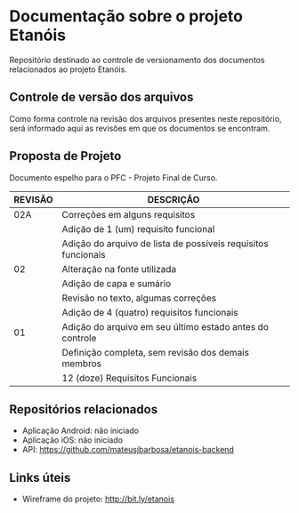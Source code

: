 # Documentação sobre o projeto Etanóis
Repositório destinado ao controle de versionamento dos documentos relacionados ao projeto Etanóis.

## Controle de versão dos arquivos
Como forma controle na revisão dos arquivos presentes neste repositório, será informado aqui as revisões em que os documentos se encontram.

## Proposta de Projeto
Documento espelho para o PFC - Projeto Final de Curso.

| REVISÃO | DESCRIÇÃO |
| -- | -- |
| 02A | Correções em alguns requisitos |
|| Adição de 1 (um) requisito funcional |
|| Adição do arquivo de lista de possíveis requisitos funcionais |
| 02 | Alteração na fonte utilizada |
|| Adição de capa e sumário |
|| Revisão no texto, algumas correções |
|| Adição de 4 (quatro) requisitos funcionais |
| 01 | Adição do arquivo em seu último estado antes do controle |
|| Definição completa, sem revisão dos demais membros |
|| 12 (doze) Requisitos Funcionais |

## Repositórios relacionados

- Aplicação Android: não iniciado
- Aplicação iOS: não iniciado
- API: https://github.com/mateusjbarbosa/etanois-backend

## Links úteis

- Wireframe do projeto: http://bit.ly/etanois